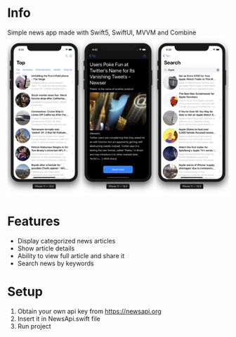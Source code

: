 # Info
Simple news app made with Swift5, SwiftUI, MVVM and Combine
![Screenshot](Screenshots/Screenshot.png)

# Features
- Display categorized news articles
- Show article details
- Ability to view full article and share it
- Search news by keywords

# Setup
1) Obtain your own api key from https://newsapi.org
2) Insert it in NewsApi.swift file
3) Run project
